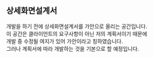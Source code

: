 ## 상세화면설계서
개발을 하기 전에 상세화면설계서를 가안으로 올리는 공간입니다.<br>
이 공간은 클라이언트의 요구사항이 아닌 저의 계획서이기 때문에 <br>
개발 중 수정될 여지가 있어 가안이라고 칭하였습니다.<br>
그러나 계획서에 따라 개발하는 것을 기본으로 할 예정입니다.<br>